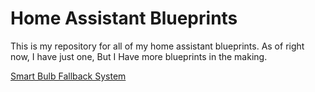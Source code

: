 # Home Assistant Blueprints

This is my repository for all of my home assistant blueprints. As of right now, I have just one, But I Have more blueprints in the making.

[Smart Bulb Fallback System](https://github.com/andrewamidei/home-assistant-blueprints/blob/main/smart_bulb_fallback_system/README.md)